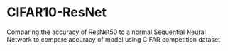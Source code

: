 # CIFAR10-ResNet
Comparing the accuracy of ResNet50 to a normal Sequential Neural Network to compare accuracy of model using CIFAR competition dataset

